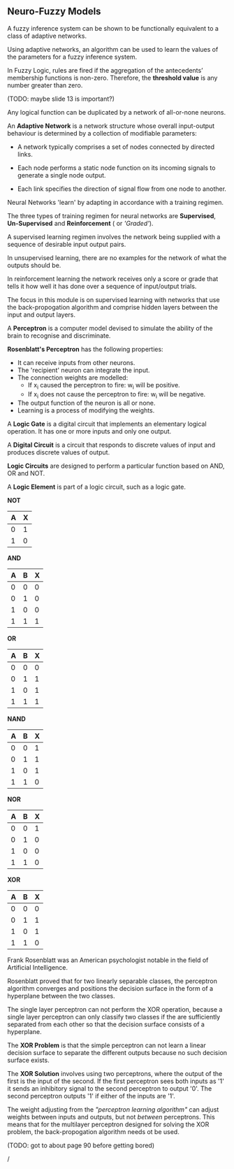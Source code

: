 
## Neuro-Fuzzy Models

A fuzzy inference system can be shown to be functionally equivalent to a class of adaptive networks.

Using adaptive networks, an algorithm can be used to learn the values of the parameters for a fuzzy inference system.

In Fuzzy Logic, rules are fired if the aggregation of the antecedents’ membership functions is non-zero. Therefore, the **threshold value** is any number greater than zero.

(TODO: maybe slide 13 is important?)

Any logical function can be duplicated by a network of all-or-none neurons.

An **Adaptive Network** is a network structure whose overall input-output behaviour is determined by a collection of modifiable parameters:

* A network typically comprises a set of nodes connected by directed links.

* Each node performs a static node function on its incoming signals to generate a single node output.

* Each link specifies the direction of signal flow from one node to another.

Neural Networks 'learn' by adapting in accordance with a training regimen.

The three types of training regimen for neural networks are **Supervised**, **Un-Supervised** and **Reinforcement** ( or *'Graded'*).

A supervised learning regimen involves the network being supplied with a sequence of desirable input output pairs.

In unsupervised learning, there are no examples for the network of what the outputs should be.

In reinforcement learning the network receives only a score or grade that tells it how well it has done over a sequence of input/output trials.

The focus in this module is on supervised learning with networks that use the back-propogation algorithm and comprise hidden layers between the input and output layers.

A **Perceptron** is a computer model devised to simulate the ability of the brain to recognise and discriminate.

**Rosenblatt's Perceptron** has the following properties:
* It can receive inputs from other neurons.
* The 'recipient' neuron can integrate the input.
* The connection weights are modelled:
  * If x<sub>i</sub> caused the perceptron to fire: w<sub>i</sub> will be positive.
  * If x<sub>i</sub> does not cause the perceptron to fire: w<sub>i</sub> will be negative.
* The output function of the neuron is all or none.
* Learning is a process of modifying the weights.

A **Logic Gate** is a digital circuit that implements an elementary logical operation. It has one or more inputs and only one output.

A **Digital Circuit** is a circuit that responds to discrete values of input and produces discrete values of output.

**Logic Circuits** are designed to perform a particular function based on AND, OR and NOT.

A **Logic Element** is part of a logic circuit, such as a logic gate.

**NOT**  

A|X
---|---
0|1
1|0

**AND**  

A|B|X
---|---|---
0|0|0
0|1|0
1|0|0
1|1|1

**OR**  

A|B|X
---|---|---
0|0|0
0|1|1
1|0|1
1|1|1

**NAND**  

A|B|X
---|---|---
0|0|1
0|1|1
1|0|1
1|1|0

**NOR**  

A|B|X
---|---|---
0|0|1
0|1|0
1|0|0
1|1|0

**XOR**  

A|B|X
---|---|---
0|0|0
0|1|1
1|0|1
1|1|0

Frank Rosenblatt was an American psychologist notable in the field of Artificial Intelligence.

Rosenblatt proved that for two linearly separable classes, the perceptron algorithm converges  and positions the decision surface in the form of a hyperplane between the two classes.

The single layer perceptron can not perform the XOR operation, because a single layer perceptron can only classify two classes if the are sufficiently separated from each other so that the decision surface consists of a hyperplane.

The **XOR Problem** is that the simple perceptron can not learn a linear decision surface to separate the different outputs because no such decision surface exists.

The **XOR Solution** involves using two perceptrons, where the output of the first is the input of the second. If the first perceptron sees both inputs as '1' it sends an inhibitory signal to the second perceptron to output '0'. The second perceptron outputs '1' if either of the inputs are '1'.

The weight adjusting from the *"perceptron learning algorithm"* can adjust weights between inputs and outputs, but not *between* perceptrons. This means that for the multilayer perceptron designed for solving the XOR problem, the back-propogation algorithm needs ot be used.

(TODO: got to about page 90 before getting bored)
































/
